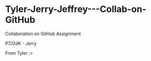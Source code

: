# Tyler-Jerry-Jeffrey---Collab-on-GitHub
Collaboration on GitHub Assignment


P7J2dK - Jerry

From Tyler :>
